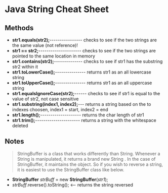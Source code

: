 # Java String Cheat Sheet

## Methods
* **str1.equals(str2);**---------------- checks to see if the two strings are the same value (not reference)!
* **str1 == str2;**--------------------- checks to see if the two strings are pointed to the same location in memory
* **str1.contains(str2);**-------------- checks to see if str1 has the substring str2 within it
* **str1.toLowerCase();**--------------- returns str1 as an all lowercase string
* **str1.toUpperCase();**--------------- returns str1 as an all uppercase string
* **str1.equalsIgnoreCase(str2);**------ checks to see if str1 is equal to the value of str2, not case sensitive
* **str1.substring(index1, index2);**--- returns a string based on the to indexes choosen, index1 = start, index2 = end
* **str1.length();**-------------------- returns the char length of str1
* **str1.trim();**---------------------- returns a string with the whitespace deleted

## Notes
> StringBuffer is a class that works differently than String.  Whenever a String is manipulated, it returns a brand new String
.  In the case of StringBuffer, it maintains the object.  So if you wish to reverse a string, it is easiest to use the StringBuffer class like
below.
* **StringBuffer** _strBuff_ = new **StringBuffer**(_str1_);
* _strBuff_.reverse().toString();             <-- returns the string reversed